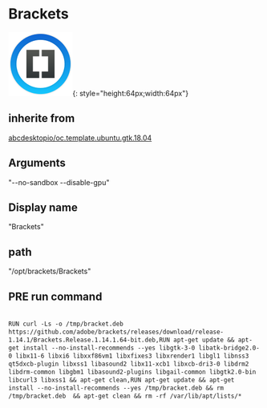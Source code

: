 # Brackets
![circle_brackets.svg](/applications/icons/circle_brackets.svg){: style="height:64px;width:64px"}
## inherite from
[abcdesktopio/oc.template.ubuntu.gtk.18.04](abcdesktopio/oc.template.ubuntu.gtk.18.04.md)
## Arguments
"--no-sandbox  --disable-gpu"
## Display name
"Brackets"
## path
"/opt/brackets/Brackets"
## PRE run command

```

RUN curl -Ls -o /tmp/bracket.deb https://github.com/adobe/brackets/releases/download/release-1.14.1/Brackets.Release.1.14.1.64-bit.deb,RUN apt-get update && apt-get install --no-install-recommends --yes libgtk-3-0 libatk-bridge2.0-0 libx11-6 libxi6 libxxf86vm1 libxfixes3 libxrender1 libgl1 libnss3 qt5dxcb-plugin libxss1 libasound2 libx11-xcb1 libxcb-dri3-0 libdrm2  libdrm-common libgbm1 libasound2-plugins libgail-common libgtk2.0-bin libcurl3 libxss1 && apt-get clean,RUN apt-get update && apt-get install --no-install-recommends --yes /tmp/bracket.deb && rm /tmp/bracket.deb  && apt-get clean && rm -rf /var/lib/apt/lists/*
```
